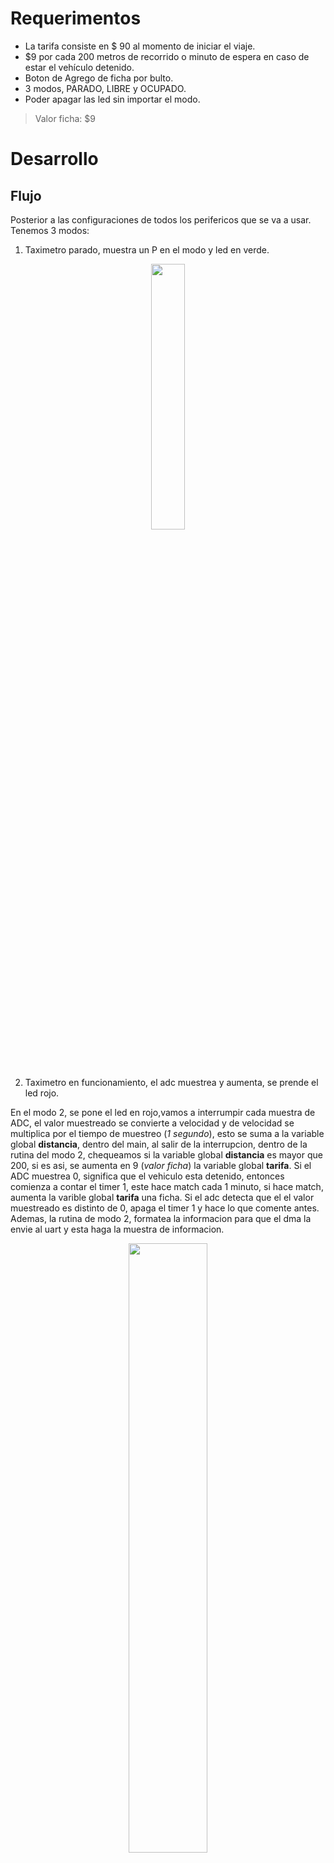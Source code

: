 # Requerimentos
* La tarifa consiste en $ 90 al momento de iniciar el viaje.
* $9 por cada 200 metros de recorrido o minuto de espera en caso de estar el vehículo detenido.
* Boton de Agrego de ficha por bulto.
* 3 modos, PARADO, LIBRE y OCUPADO.
* Poder apagar las led sin importar el modo.

> Valor ficha: $9

# Desarrollo
## Flujo
Posterior a las configuraciones de todos los perifericos que se va a usar.
Tenemos 3 modos:
 1. Taximetro parado, muestra un P en el modo y led en verde.

<p align="center">
 <img width="33%" src="https://github.com/Fran-cio/Tp_digital_3-Taximetro/blob/main/Diagrama%20de%20Flujo/rutina_1.png?raw=true"> 
</p>

 2. Taximetro en funcionamiento, el adc muestrea y aumenta, se prende el led rojo.
 
En el modo 2, se pone el led en rojo,vamos a interrumpir cada muestra de ADC, el valor muestreado se convierte a velocidad y de velocidad se multiplica por el tiempo de muestreo (*1 segundo*), esto se suma a la variable global **distancia**, dentro del main, al salir de la interrupcion, dentro de la rutina del modo 2, chequeamos si la variable global **distancia** es mayor que 200, si es asi, se aumenta en 9 (*valor ficha*) la variable global **tarifa**. Si el ADC muestrea 0, significa que el vehiculo esta detenido, entonces comienza a contar el timer 1, este hace match cada 1 minuto, si hace match, aumenta la varible global **tarifa** una ficha. Si el adc detecta que el el valor muestreado es distinto de 0, apaga el timer 1 y hace lo que comente antes. Ademas, la rutina de modo 2, formatea la informacion para que el dma la envie al uart y esta haga la muestra de informacion.
 
 <p align="center">
 <img width="50%" src="https://github.com/Fran-cio/Tp_digital_3-Taximetro/blob/main/Diagrama%20de%20Flujo/rutina_2.png?raw=true"> 
</p>

 3. Modo detenido, muestra la informacion pero el adc no muestrea entonces la distancia no se esta contando y el led parpadea.
 
 El modo 3, a diferencia del modo 2, debe dejar de muestrear y cambiar el valor de la variable global **tarifa**, el led parpadea. 
 
 <p align="center">
 <img width="33%" src="https://github.com/Fran-cio/Tp_digital_3-Taximetro/blob/main/Diagrama%20de%20Flujo/rutina_3.png?raw=true"> 
</p>





En todo momento se puede apagar el LED, con la tecla 4.
Se puede agregar 5 fichas con la tecla D.


## Configuraciones
### GPIO
**Salida:** 	2.4,2.5,2.6,2.7 (*Teclado matricial*); 0.4,0.5 (*Led de O/L*); 0.6 (*Buzzer*)

**Entradas:** 	2.0,2.1,2.2,2.3 (*Teclado matricial*) (Todas pull-down)

### PINSEL
**Func 0:** 	2.0,2.1,2.2,2.3,2.4,2.5,2.6,2.7 (*Teclado matricial*); 0.4,0.5 (*Led de O/L*); 0.6 (*Buzzer*)

**Func 1:**	0.23 (*ADC 0.0*); 0.2,0.3 (*UART 0.0*)

## Perifericos

### ADC
Configurado cada muestrear cada 1 segundo, con las interrupciones activadas, cada vez que interrumpa, va a ser convertido el valor muestreado a velocidad y por el tiempo de muestreo (1 segundo aproposito) obtenemos la distancia recorrida. Esta distancia se suma a la distancia total, si es mayor que 200, la tarifa aumenta 1 ficha. Si el ADC muestrea 0, prendemos el TIMER 1, sino, lo apagamos. La velocidad maxima muestreada es hasta 40 m/s. Consideramos que mas que eso es innecesario *(e irresponsable)*.

### UART
Mostrar en pantalla la informacion de manera generica

### DMA
Enviar la informacion donde este la tarifa y el modo al UART para mostrar la info en la pantalla mediante un LLI.

### Teclado Matricial
Se mandan 1 por los pines 2.4,2.5,2.6,2.7 (*columnas*) y se activan las interrupciones por flaco de subida en los pines 2.0,2.1,2.2,2.3 (*filas*); los cuales estan conectados a a pulldown. Al apretarse un boton, en la rutina de interrupcion, observamos cual es el pin en 1, seguido de esto, guardamos este valor como la fila ingresada, seguido de esto, barremos con un 0 las columnas, hasta encontrar donde el valor en las columnas es 0. Ahi guardamos el valor de columna, entonces haciendo la cuenta *4.fila+columna* , obtenemos la coordenada dentro del teclado contando desde arriba a la derecha hasta abajo a la izquierda. Con la tecla 1,2,3 elegimos el modo respectivo, ademas, con la tecla 4 se apagan los leds y con la D agregamos a la tarifa el precio por bulto.

 <p align="center">
 <img width="90%" src="https://github.com/Fran-cio/Tp_digital_3-Taximetro/blob/main/Diagrama%20de%20Flujo/EINT3.jpg?raw=true"> 
</p>

### Timer 1
Configurado para contar 1 minuto y si se cumple, aumenta la tarifa una ficha.

### Timer 0
Configurado para hacer toggle en el pin MAT0.1 cada 2hz o cada 0,5s con tal de obtener la frec de muestreo de 1s.

### Systick
Se configura en el modo 3 para hacer parpadear el LED rojo.

> ### Caracteristicas extras.
> * Un led que indica ocupacion (verde/rojo) que se activa con un boton.
> * Un buzzer que indica cuando se apreto un boton.
> * Posibilidad de apagar el led.

Para acceder al diagrama de flujo completo, haga click [aqui](https://raw.githubusercontent.com/Fran-cio/Tp_digital_3-Taximetro/a705a70d15fb5f503a1ddd39fb206571771cd181/Diagrama%20de%20Flujo/Diagrama%20de%20flujo.drawio.svg "Diagrama de flujo").

#Integrantes
* Francisco Ciordia Cantarella
* Andres Orionte
* Facundo Carrizo

